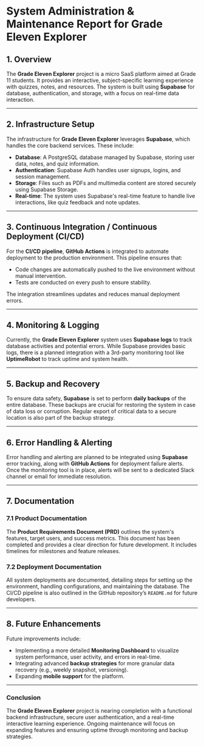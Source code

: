 # **System Administration & Maintenance Report for Grade Eleven Explorer**

## 1. Overview  
The **Grade Eleven Explorer** project is a micro SaaS platform aimed at Grade 11 students. It provides an interactive, subject-specific learning experience with quizzes, notes, and resources. The system is built using **Supabase** for database, authentication, and storage, with a focus on real-time data interaction.

---

## 2. Infrastructure Setup  
The infrastructure for **Grade Eleven Explorer** leverages **Supabase**, which handles the core backend services. These include:

- **Database**: A PostgreSQL database managed by Supabase, storing user data, notes, and quiz information.  
- **Authentication**: Supabase Auth handles user signups, logins, and session management.  
- **Storage**: Files such as PDFs and multimedia content are stored securely using Supabase Storage.  
- **Real-time**: The system uses Supabase's real-time feature to handle live interactions, like quiz feedback and note updates.

---

## 3. Continuous Integration / Continuous Deployment (CI/CD)  
For the **CI/CD pipeline**, **GitHub Actions** is integrated to automate deployment to the production environment. This pipeline ensures that:

- Code changes are automatically pushed to the live environment without manual intervention.  
- Tests are conducted on every push to ensure stability.

The integration streamlines updates and reduces manual deployment errors.

---

## 4. Monitoring & Logging  
Currently, the **Grade Eleven Explorer** system uses **Supabase logs** to track database activities and potential errors. While Supabase provides basic logs, there is a planned integration with a 3rd-party monitoring tool like **UptimeRobot** to track uptime and system health.

---

## 5. Backup and Recovery  
To ensure data safety, **Supabase** is set to perform **daily backups** of the entire database. These backups are crucial for restoring the system in case of data loss or corruption. Regular export of critical data to a secure location is also part of the backup strategy.

---

## 6. Error Handling & Alerting  
Error handling and alerting are planned to be integrated using **Supabase** error tracking, along with **GitHub Actions** for deployment failure alerts. Once the monitoring tool is in place, alerts will be sent to a dedicated Slack channel or email for immediate resolution.

---

## 7. Documentation  

### 7.1 Product Documentation  
The **Product Requirements Document (PRD)** outlines the system's features, target users, and success metrics. This document has been completed and provides a clear direction for future development. It includes timelines for milestones and feature releases.

### 7.2 Deployment Documentation  
All system deployments are documented, detailing steps for setting up the environment, handling configurations, and maintaining the database. The CI/CD pipeline is also outlined in the GitHub repository’s `README.md` for future developers.

---

## 8. Future Enhancements  
Future improvements include:

- Implementing a more detailed **Monitoring Dashboard** to visualize system performance, user activity, and errors in real-time.  
- Integrating advanced **backup strategies** for more granular data recovery (e.g., weekly snapshot, versioning).  
- Expanding **mobile support** for the platform.

---

### Conclusion  
The **Grade Eleven Explorer** project is nearing completion with a functional backend infrastructure, secure user authentication, and a real-time interactive learning experience. Ongoing maintenance will focus on expanding features and ensuring uptime through monitoring and backup strategies.

